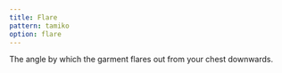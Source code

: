 ```yaml
---
title: Flare
pattern: tamiko
option: flare
---
```


The angle by which the garment flares out from your chest downwards.